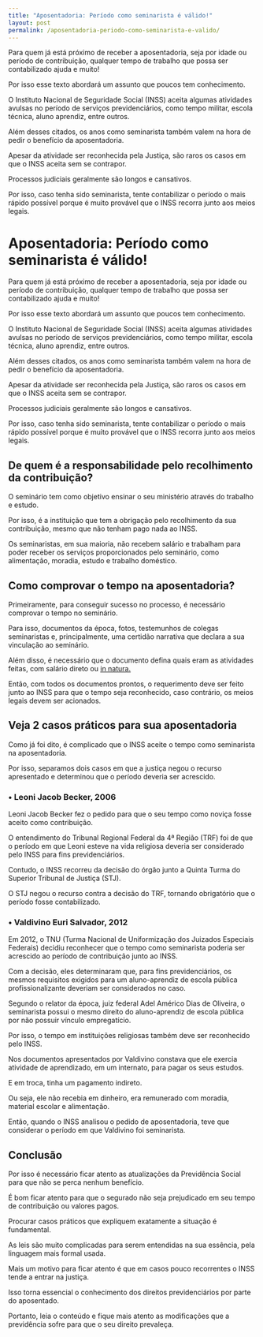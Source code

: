 ```yaml
---
title: "Aposentadoria: Período como seminarista é válido!"
layout: post
permalink: /aposentadoria-periodo-como-seminarista-e-valido/
---
```



Para quem já está próximo de receber a aposentadoria, seja por idade ou período de contribuição, qualquer tempo de trabalho que possa ser contabilizado ajuda e muito!

  Por isso esse texto abordará um assunto que poucos tem conhecimento.

  O Instituto Nacional de Seguridade Social (INSS) aceita algumas atividades avulsas no período de serviços previdenciários, como tempo militar, escola técnica, aluno aprendiz, entre outros.

  Além desses citados, os anos como seminarista também valem na hora de pedir o benefício da aposentadoria.

  Apesar da atividade ser reconhecida pela Justiça, são raros os casos em que o INSS aceita sem se contrapor.

  Processos judiciais geralmente são longos e cansativos.

  Por isso, caso tenha sido seminarista, tente contabilizar o período o mais rápido possível porque é muito provável que o INSS recorra junto aos meios legais.

# Aposentadoria: Período como seminarista é válido!

  Para quem já está próximo de receber a aposentadoria, seja por idade ou período de contribuição, qualquer tempo de trabalho que possa ser contabilizado ajuda e muito!

  Por isso esse texto abordará um assunto que poucos tem conhecimento.

  O Instituto Nacional de Seguridade Social (INSS) aceita algumas atividades avulsas no período de serviços previdenciários, como tempo militar, escola técnica, aluno aprendiz, entre outros.

  Além desses citados, os anos como seminarista também valem na hora de pedir o benefício da aposentadoria.

  Apesar da atividade ser reconhecida pela Justiça, são raros os casos em que o INSS aceita sem se contrapor.

  Processos judiciais geralmente são longos e cansativos.

  Por isso, caso tenha sido seminarista, tente contabilizar o período o mais rápido possível porque é muito provável que o INSS recorra junto aos meios legais.


## De quem é a responsabilidade pelo recolhimento da contribuição?


  O seminário tem como objetivo ensinar o seu ministério através do trabalho e estudo.

  Por isso, é a instituição que tem a obrigação pelo recolhimento da sua contribuição, mesmo que não tenham pago nada ao INSS.

  Os seminaristas, em sua maioria, não recebem salário e trabalham para poder receber os serviços proporcionados pelo seminário, como alimentação, moradia, estudo e trabalho doméstico.

## Como comprovar o tempo na aposentadoria?


  Primeiramente, para conseguir sucesso no processo, é necessário comprovar o tempo no seminário.

  Para isso, documentos da época, fotos, testemunhos de colegas seminaristas e, principalmente, uma certidão narrativa que declara a sua vinculação ao seminário.

  Além disso, é necessário que o documento defina quais eram as atividades feitas, com salário direto ou <a href="https://geovanisantos.jusbrasil.com.br/noticias/348780520/o-que-e-salario-in-natura" target="_blank">in natura.</a>

  Então, com todos os documentos prontos, o requerimento deve ser feito junto ao INSS para que o tempo seja reconhecido, caso contrário, os meios legais devem ser acionados.

## Veja 2 casos práticos para sua aposentadoria

  Como já foi dito, é complicado que o INSS aceite o tempo como seminarista na aposentadoria.

  Por isso, separamos dois casos em que a justiça negou o recurso apresentado e determinou que o período deveria ser acrescido.


### **• Leoni Jacob Becker, 2006**

Leoni Jacob Becker fez o pedido para que o seu tempo como noviça fosse aceito como contribuição.

  O entendimento do Tribunal Regional Federal da 4ª Região (TRF) foi de que o período em que Leoni esteve na vida religiosa deveria ser considerado pelo INSS para fins previdenciários.

  Contudo, o INSS recorreu da decisão do órgão junto a Quinta Turma do Superior Tribunal de Justiça (STJ).

  O STJ negou o recurso contra a decisão do TRF, tornando obrigatório que o período fosse contabilizado.


### **• Valdivino Euri Salvador, 2012**

Em 2012, o TNU (Turma Nacional de Uniformização dos Juizados Especiais Federais) decidiu reconhecer que o tempo como seminarista poderia ser acrescido ao período de contribuição junto ao INSS.

  Com a decisão, eles determinaram que, para fins previdenciários, os mesmos requisitos exigidos para um aluno-aprendiz de escola pública profissionalizante deveriam ser considerados no caso.

  Segundo o relator da época, juiz federal Adel Américo Dias de Oliveira, o seminarista possui o mesmo direito do aluno-aprendiz de escola pública por não possuir vínculo empregatício.

  Por isso, o tempo em instituições religiosas também deve ser reconhecido pelo INSS.

  Nos documentos apresentados por Valdivino constava que ele exercia atividade de aprendizado, em um internato, para pagar os seus estudos.

  E em troca, tinha um pagamento indireto.

  Ou seja, ele não recebia em dinheiro, era remunerado com moradia, material escolar e alimentação.

  Então, quando o INSS analisou o pedido de aposentadoria, teve que considerar o período em que Valdivino foi seminarista.


## Conclusão

 Por isso é necessário ficar atento as atualizações da Previdência Social para que não se perca nenhum benefício.

  É bom ficar atento para que o segurado não seja prejudicado em seu tempo de contribuição ou valores pagos.

  Procurar casos práticos que expliquem exatamente a situação é fundamental.

  As leis são muito complicadas para serem entendidas na sua essência, pela linguagem mais formal usada.

  Mais um motivo para ficar atento é que em casos pouco recorrentes o INSS tende a entrar na justiça.

  Isso torna essencial o conhecimento dos direitos previdenciários por parte do aposentado.

  Portanto, leia o conteúdo e fique mais atento as modificações que a previdência sofre para que o seu direito prevaleça.
